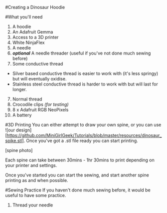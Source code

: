 #Creating a Dinosaur Hoodie

#What you'll need
1. A hoodie
2. An Adafruit Gemma
3. Access to a 3D printer
4. White NinjaFlex
5. A needle
6. **_optional_** A needle threader (useful if you've not done much sewing before)
7. Some conductive thread
  * Silver based conductive thread is easier to work with (it's less springy) but will eventually oxidise.
  * Stainless steel conductive thread is harder to work with but will last for longer.
7. Normal thread
7. Crocodile clips _(for testing)_
7. 8 x Adafruit RGB NeoPixels
8. A battery

#3D Printing
You can either attempt to draw your own spine, or you can use ![our design][https://github.com/MiniGirlGeek/Tutorials/blob/master/resources/dinosaur_spike.stl]. Once you've got a .stl file ready you can start printing.

[spine photo]

Each spine can take between 30mins - 1hr 30mins to print depending on your printer and settings.

Once you've started you can start the sewing, and start another spine printing as and when possible.

#Sewing Practice
If you haven't done much sewing before, it would be useful to have some practice.
1. Thread your needle
